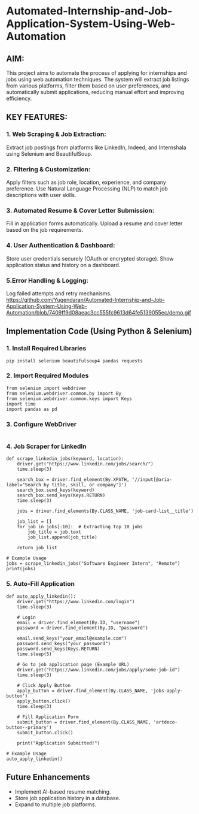 # Automated-Internship-and-Job-Application-System-Using-Web-Automation
## AIM:
This project aims to automate the process of applying for internships and jobs using web automation techniques. The system will extract job listings from various platforms, filter them based on user preferences, and automatically submit applications, reducing manual effort and improving efficiency.

## KEY FEATURES: 
### 1. Web Scraping & Job Extraction:
Extract job postings from platforms like LinkedIn, Indeed, and Internshala using Selenium and BeautifulSoup.

### 2. Filtering & Customization:
Apply filters such as job role, location, experience, and company preference.
Use Natural Language Processing (NLP) to match job descriptions with user skills.

### 3. Automated Resume & Cover Letter Submission:
Fill in application forms automatically.
Upload a resume and cover letter based on the job requirements.

### 4. User Authentication & Dashboard:
Store user credentials securely (OAuth or encrypted storage).
Show application status and history on a dashboard.

### 5.Error Handling & Logging:
Log failed attempts and retry mechanisms.
https://github.com/Yugendaran/Automated-Internship-and-Job-Application-System-Using-Web-Automation/blob/7409ff9d08aeac3cc555fc9613d64fe5139055ec/demo.gif

## Implementation Code (Using Python & Selenium)
### 1. Install Required Libraries
```
pip install selenium beautifulsoup4 pandas requests
```
### 2. Import Required Modules
```
from selenium import webdriver
from selenium.webdriver.common.by import By
from selenium.webdriver.common.keys import Keys
import time
import pandas as pd
```
### 3. Configure WebDriver
```
```
### 4. Job Scraper for LinkedIn
```
def scrape_linkedin_jobs(keyword, location):
    driver.get("https://www.linkedin.com/jobs/search/")
    time.sleep(3)

    search_box = driver.find_element(By.XPATH, '//input[@aria-label="Search by title, skill, or company"]')
    search_box.send_keys(keyword)
    search_box.send_keys(Keys.RETURN)
    time.sleep(3)

    jobs = driver.find_elements(By.CLASS_NAME, 'job-card-list__title')

    job_list = []
    for job in jobs[:10]:  # Extracting top 10 jobs
        job_title = job.text
        job_list.append(job_title)

    return job_list

# Example Usage
jobs = scrape_linkedin_jobs("Software Engineer Intern", "Remote")
print(jobs)
```
### 5. Auto-Fill Application
```
def auto_apply_linkedin():
    driver.get("https://www.linkedin.com/login")
    time.sleep(3)

    # Login
    email = driver.find_element(By.ID, "username")
    password = driver.find_element(By.ID, "password")
    
    email.send_keys("your_email@example.com")
    password.send_keys("your_password")
    password.send_keys(Keys.RETURN)
    time.sleep(5)

    # Go to job application page (Example URL)
    driver.get("https://www.linkedin.com/jobs/apply/some-job-id")
    time.sleep(3)

    # Click Apply Button
    apply_button = driver.find_element(By.CLASS_NAME, 'jobs-apply-button')
    apply_button.click()
    time.sleep(3)

    # Fill Application Form
    submit_button = driver.find_element(By.CLASS_NAME, 'artdeco-button--primary')
    submit_button.click()

    print("Application Submitted!")

# Example Usage
auto_apply_linkedin()
```
## Future Enhancements
* Implement AI-based resume matching.
* Store job application history in a database.
* Expand to multiple job platforms.


